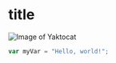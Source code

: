 # title

![Image of Yaktocat](https://octodex.github.com/images/octoliberty.png)


``` javascript
var myVar = "Hello, world!";
```
